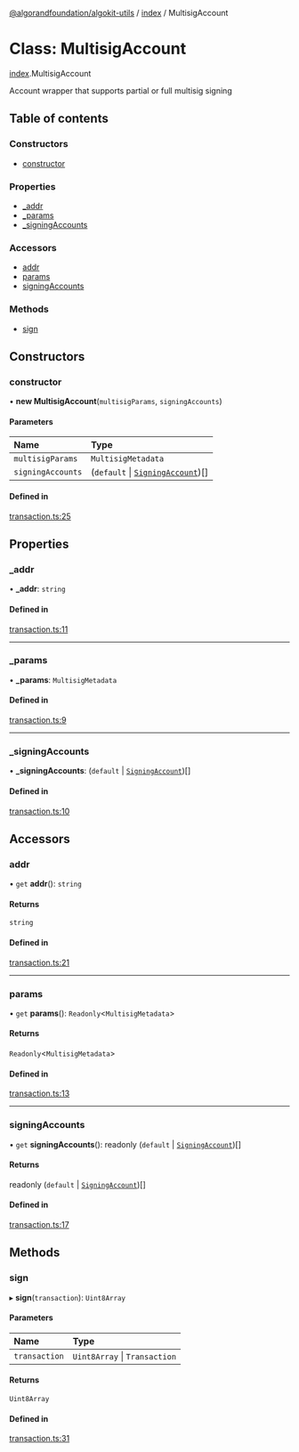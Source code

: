 [@algorandfoundation/algokit-utils](../README.md) / [index](../modules/index.md) / MultisigAccount

# Class: MultisigAccount

[index](../modules/index.md).MultisigAccount

Account wrapper that supports partial or full multisig signing

## Table of contents

### Constructors

- [constructor](index.MultisigAccount.md#constructor)

### Properties

- [\_addr](index.MultisigAccount.md#_addr)
- [\_params](index.MultisigAccount.md#_params)
- [\_signingAccounts](index.MultisigAccount.md#_signingaccounts)

### Accessors

- [addr](index.MultisigAccount.md#addr)
- [params](index.MultisigAccount.md#params)
- [signingAccounts](index.MultisigAccount.md#signingaccounts)

### Methods

- [sign](index.MultisigAccount.md#sign)

## Constructors

### constructor

• **new MultisigAccount**(`multisigParams`, `signingAccounts`)

#### Parameters

| Name | Type |
| :------ | :------ |
| `multisigParams` | `MultisigMetadata` |
| `signingAccounts` | (`default` \| [`SigningAccount`](index.SigningAccount.md))[] |

#### Defined in

[transaction.ts:25](https://github.com/algorandfoundation/algokit-utils-ts/blob/88a7c0f/src/transaction.ts#L25)

## Properties

### \_addr

• **\_addr**: `string`

#### Defined in

[transaction.ts:11](https://github.com/algorandfoundation/algokit-utils-ts/blob/88a7c0f/src/transaction.ts#L11)

___

### \_params

• **\_params**: `MultisigMetadata`

#### Defined in

[transaction.ts:9](https://github.com/algorandfoundation/algokit-utils-ts/blob/88a7c0f/src/transaction.ts#L9)

___

### \_signingAccounts

• **\_signingAccounts**: (`default` \| [`SigningAccount`](index.SigningAccount.md))[]

#### Defined in

[transaction.ts:10](https://github.com/algorandfoundation/algokit-utils-ts/blob/88a7c0f/src/transaction.ts#L10)

## Accessors

### addr

• `get` **addr**(): `string`

#### Returns

`string`

#### Defined in

[transaction.ts:21](https://github.com/algorandfoundation/algokit-utils-ts/blob/88a7c0f/src/transaction.ts#L21)

___

### params

• `get` **params**(): `Readonly`<`MultisigMetadata`\>

#### Returns

`Readonly`<`MultisigMetadata`\>

#### Defined in

[transaction.ts:13](https://github.com/algorandfoundation/algokit-utils-ts/blob/88a7c0f/src/transaction.ts#L13)

___

### signingAccounts

• `get` **signingAccounts**(): readonly (`default` \| [`SigningAccount`](index.SigningAccount.md))[]

#### Returns

readonly (`default` \| [`SigningAccount`](index.SigningAccount.md))[]

#### Defined in

[transaction.ts:17](https://github.com/algorandfoundation/algokit-utils-ts/blob/88a7c0f/src/transaction.ts#L17)

## Methods

### sign

▸ **sign**(`transaction`): `Uint8Array`

#### Parameters

| Name | Type |
| :------ | :------ |
| `transaction` | `Uint8Array` \| `Transaction` |

#### Returns

`Uint8Array`

#### Defined in

[transaction.ts:31](https://github.com/algorandfoundation/algokit-utils-ts/blob/88a7c0f/src/transaction.ts#L31)
